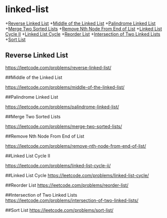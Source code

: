 # linked-list
+[Reverse Linked List](#reverse-linked-list)
+[Middle of the Linked List](#middle-of-the-linked-list)
+[Palindrome Linked List](#palindrome-linked-list)
+[Merge Two Sorted Lists](#merge-two-sorted-lists)
+[Remove Nth Node From End of List](#remove-nth-node-from-end-of-list)
+[Linked List Cycle II](#linked-list-cycle-ii)
+[Linked List Cycle](#linked-list-cycle)
+[Reorder List](#reorder-list)
+[Intersection of Two Linked Lists](#intersection-of-two-linked-lists)
+[Sort List](#sort-list)


## Reverse Linked List

https://leetcode.com/problems/reverse-linked-list/

##Middle of the Linked List

https://leetcode.com/problems/middle-of-the-linked-list/

##Palindrome Linked List

https://leetcode.com/problems/palindrome-linked-list/

##Merge Two Sorted Lists

https://leetcode.com/problems/merge-two-sorted-lists/

##Remove Nth Node From End of List

https://leetcode.com/problems/remove-nth-node-from-end-of-list/

##Linked List Cycle II

https://leetcode.com/problems/linked-list-cycle-ii/

##Linked List Cycle
https://leetcode.com/problems/linked-list-cycle/

##Reorder List
https://leetcode.com/problems/reorder-list/

##Intersection of Two Linked Lists
https://leetcode.com/problems/intersection-of-two-linked-lists/

##Sort List
https://leetcode.com/problems/sort-list/
